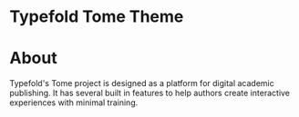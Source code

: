 Typefold Tome Theme
=============

# About 
Typefold's Tome project is designed as a platform for digital academic publishing. It has several built in features to help authors create interactive experiences with minimal training. 

